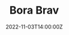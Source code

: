 ---
title: "Bora Brav"
layout: courselist
description: "Learn the Cornish Language"
images: ['/img/kdl800x400.jpg']
date: 2022-11-03T14:00:00Z
label: "course"
authors: ["Poln Prys"]
audio: ""
tags: []
videos: []
data: "210103"
withaudio: false
draft: false
---
